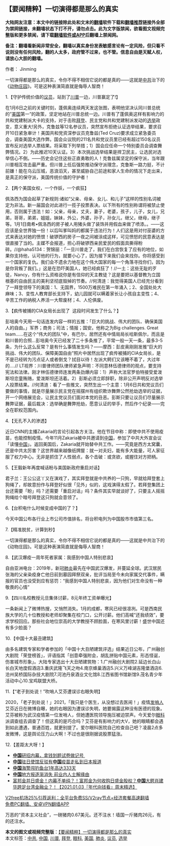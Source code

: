  <h2>【要闻精粹】一切演得都是那么的真实</h2> <p class="notice"><b>大陆网友注意：本文中的链接除此处和文末的<a href="https://github.com/bannedbook/fanqiang" >翻墙</a>软件下载和<a href="https://github.com/killgcd/justmysocks/blob/master/README.md">翻墙推荐</a>链接外全部为禁网链接，未翻墙状态下打不开，请勿点击。此为文字版禁闻，欲看图文视频完整版和更多禁闻，请下载<a href="https://github.com/bannedbook/fanqiang">翻墙软件或APP</a>后翻墙上禁闻网。</p><p>备注：翻墙看新闻非常安全，翻墙以真实身份发表敏感言论有一定风险，但只看不说则没有任何风险，翻的人太多，政府管不过来，也不管。信息自由是天赋人权，请放心大胆的翻墙。</b></p>  <div class="entry"> <p>作者： Jinming</p> <p id="summary">一切演得都是那么的真实，令你不得不相信它说的都是真的——这就是<a href="https://www.bannedbook.org/bnews/tag/%e4%b8%ad%e5%85%b1/" class="st_tag internal_tag" rel="tag" title="标签 中共 下的日志">中共</a>治下的《<span class='wp_keywordlink'><a href="https://www.bannedbook.org/forum2/topic1623.html" title="乔治·奥威尔《动物庄园》《动物农场》" target="_blank">动物庄园</a></span>》。可是这种表演简直就是侮辱人智商！</p> <p>1.【守护传统价值的<a href="https://www.bannedbook.org/bnews/tag/%e8%ae%ae%e5%91%98/" class="st_tag internal_tag" rel="tag" title="标签 议员 下的日志">议员</a>，站到了<a href="https://www.bannedbook.org/bnews/tag/%e5%b7%9d%e6%99%ae/" class="st_tag internal_tag" rel="tag" title="标签 川普 下的日志">川普</a>一边，川普赢定了!】</p> <p>在1月6日之前的关键时刻，蓬佩奥连续两天发这张图，表明他坚决认同川普总统的&#8221;<a href="https://www.bannedbook.org/bnews/tag/%e7%be%8e%e5%9b%bd/" class="st_tag internal_tag" rel="tag" title="标签 美国 下的日志">美国</a>第一&#8221;的政策，坚定地站在川普总统一边。川普有了蓬佩奥这样有影响力的共和党建制派大卡的支持，对于击败<a href="https://www.bannedbook.org/bnews/tag/%e6%8b%9c%e7%99%bb/" class="st_tag internal_tag" rel="tag" title="标签 拜登 下的日志">拜登</a>、民主党和共和党建制派发动的<a href="https://www.bannedbook.org/bnews/tag/%e9%80%89%e4%b8%be/" class="st_tag internal_tag" rel="tag" title="标签 选举 下的日志">选举</a>政变，意义重大!另外，克鲁兹等12名参议员，突然宣布拒绝认证选举结果，要求召开10日紧急审计！美国共和党资深参议员克鲁兹(Ted Cruz)要求成立紧急委员会，调查美国大选作弊。国会众议院的211名共和党议员里已经有超过150名议员宣布反对选举人票结果。将采取下列举措；1）国会应任命一个特别委员会调查舞弊情况。2）为此推迟10天认证。3）本次挑战选举结果是捍卫民主，让选民对选举信心不倒。——历史会记住这些正直勇敢的人！克鲁兹属坚定的保守派，当年跟川普相互攻击最严重。但川普上任后强势推动保守派理念，克鲁斯一路力挺，不计前嫌！能在乌云压城，恶浪滔天，甚至威胁自己前途和家人生命的情况下走出来，是真正的保守派，美国传统价值的守护者！</p> <p>2.【两个美国女权，一个作妖，一个疯狂】</p> <p>佩洛西为国会起草了新规则:诸如“父亲、母亲、女儿、和儿子”这样的性别名词被定为非法。新一届国会对此进行一揽子投票表决。以下所有的性别称谓将被禁止使用，否则属于违法！如：父亲，母亲，丈夫，妻子，老婆，孩子，儿子，女儿，兄弟，哥哥，弟弟，姐姐，妹妹，外公，外婆，孙子，孙女儿，继父，继母，继子等。1月1日南希•佩洛西的房子被人用猪头做了装饰并用假血来做了喷漆。。——这应该是全世界独一份！以后叫爹叫妈的都属于违法行为！人们这是用对付巫婆的方式来表达对她的愤恨！破锣西的房子一夜之间被涂成这样，可见愤怒的民意表达是很直接了当的。主媒不会报道，担心将破锣西亲民爱民的假面具撕得粉碎。//@haha5134：贺锦丽：「一旦川普走了，我们在白宫恢复了应有的地位，如果你支持他，认可他的行为，就要小心了，因为接下来我们会来找你。你将感受到一个国家的复仇。我们会不遗余力地在这个伟大国家的每一个角落寻找你们，因为是你背叛了我们。」这是在恐吓美国人，她已经疯狂了！//一土：这些无耻的歹徒，Nancy，你有什么资格说你是有信仰的天主教徒？这是要把以基督教为立国根基的自由民主的美利坚彻底毁掉的节奏。//何清涟：我觉得美国人已经充分看到了一拜登领导下的美国：1、无国界，1500万难民在第一年涌入；2、全国处处大麻味；3、变性人教育部长支持下，幼儿园就可以瞒着家长让小孩自主变性；4、辛苦工作的纳税人养活一大帮废材；4、人伦俱废。</p>  <p>3.【疯传被捕的CIA女局长出现了&nbsp; 这段时间发生了什么？】</p> <p>彭培奥今天用一句话连发内容一样的五推：「巨大的挑战、伟大的团队、确保美国人的自由。」军界；商务；司法；情报；国安。他称之为Big challenges. Great team&#8230;&#8230;在这个“伟大的团队”中，有巴尔，居然还有中情局局长哈斯佩尔，而且是和川普的合照&#8230;彭培奥今天已经发了二十多条推了，平常一般一天一条，最多3-5条，为什么这么反常？是有什么事情发生吗？——摩西：彭皮奥刚刚发推“巨大的挑战、伟大的团队、保障美国自由”照片中居然出现了疯传被捕的CIA女局长，是不是已经转为污点证人或者倒戈？拭目以待！左派大鳄们又该睡不着了，大过年的&#8230;.// LT视界：川普律师团队律师紧急声明：不同意林伍德律师的观点，要支持宪法和法律。刚才林伍德律师连发两条劲爆内容：1）声称大法官罗伯特接受爱泼斯坦恋童贿赂，爱泼斯坦还活着。2）彭斯必须立即辞职，除非公开声明反对选举人投票结果。//何清涟：看了一些推文，突然生出一个主意：1月6日共和党议员们要做的事情，就是尽量展示民主党在摇摆州有组织欺诈舞弊公然抢劫选举的证据，开一个网络展览会，让民主党议员们面对本党的丑恶。彭斯只要让议员们尽量展示舞弊证据，最后裁决：选举确是舞弊抢劫，愿意认证的举手，然后作个纪录——完全在职权范围内。</p> <p>4.【无孔不入的渗透】</p> <p>近日CNN的主播Zakaria的言论引起各方关注。他在节目中称：即使中共不使用疫苗，也能控制疫情。今年11月Zakaria被中共邀请到<span class='wp_keywordlink_affiliate'><a href="https://www.bannedbook.org/" title="中国" target="_blank">中国</a></span>，参加了中共大外宣会议「读懂<a href="https://www.bannedbook.org/bnews/tag/%E4%B8%AD%E5%9B%BD/" class="st_tag internal_tag" rel="tag" title="标签 中国 下的日志">中国</a>」。返回美国后，Zakaria就开始替中共工作。——究竟是西方太窝囊，还是中共太厉害？这世界越来越像纸牌屋：就一对夫妇，能有多大能量，可人家征服了权力中心。无非是抓住了人性弱点，各个击破：或贪欲，或握住对方把柄。</p> <p>5.【王毅新年再度喊话盼与美国新政府重启对话】</p> <p>君子兰：王公公这丫又在演戏了，其实拜登就是中共养的一只狗，早就给拜登套上狗绳了，却故意扮作与拜登好似很「见外」似的，这戏演得太假了。若拜登集团上台还需要「盼」吗？还需要「重启对话」吗？条件其实早就谈好了，只要主人摇摇狗绳给个暗号拜登这只狗就会意领了。</p>  <p>6.【台积电什么时候变成中国的了？】</p> <p>今天中国公布各行业上市公司市值排名，将台积电列为中国股市市值第三名。</p> <p>7.【精准脱贫，计算到秒】</p> <p>一切演得都是那么的真实，令你不得不相信它说的都是真的——这就是中共治下的《动物庄园》。可是这种表演简直就是侮辱人智商！</p> <p>8.【武汉爆疫一周年死者家属：我感到中国人特别悲哀】</p> <p>自由亚洲电台：2019年，新冠<a href="https://www.bannedbook.org/bnews/tag/%e8%82%ba%e7%82%8e/" class="st_tag internal_tag" rel="tag" title="标签 肺炎 下的日志">肺炎</a>最先在中国武汉爆发，并蔓延全球。武汉居民张海的父亲染疫身亡他日前到墓园拜祭双亲，批评当局至今未向家属交代事件，瞒报的官员也没受到应有惩罚：“我感到中国人特别悲哀，因为他们对生命没有一种敬畏的心情”</p>  <p>9.【四川名校教授元旦集体讨薪，8元年终工资单曝光】</p> <p>一条新闻上了微博热搜，又悄然消失。1月的成都，寒风已经很凛冽。可是西南民族大学的几十位教授和老师却聚集在校门口，公开讨薪。他们高喊&#8221;还我绩效”，要求学校回应。那些社会地位崇高的大学教授不顾脸面，在寒风里讨薪！盛世中国还有多少脸面？</p> <p>10.【中国十大最丑建筑】</p> <p>由多名建筑专家和学者参加的「中国十大丑陋建筑评选」结果近日公布，广州融创大剧院「荣登榜首」，评语指其「创意牵强附会，胡乱拼贴中国元素，形态怪诞，伤害城市形象」。大陆专家选出十大丑陋建筑物：1.广州融创大剧院2.延边长白山长白天地度假酒店3.重庆武隆飞天之吻4.南京蜂巢酒店5.兴义万峰湖吉隆堡酒店6.沧州吴桥国际杂技大剧院7.河池丹泉酒业文化馆8.江西省图书馆新馆9.茂名青少年活动中心10.宝鸡联盟大桥。</p> <p>11.【“老子到处说！”吹哨人艾芬遭误诊右眼失明】</p> <p>2020，「老子到处说！」2021，「我只是个医生，从没想过去医闹！」疫情<span class='wp_keywordlink'><a href="https://www.bannedbook.org/bnews/baitai/20200311/1291816.html" title="发哨子的人" target="_blank">发哨人</a></span>艾芬近日在微博自曝，她的右眼因为遭误诊失明，她要揭露这种没有医德的现象。艾芬被称为武汉疫情第一位发哨人，但她遭医院领导施压被迫禁声。今天爱尔<a href="https://www.bannedbook.org/bnews/tag/%e7%9c%bc%e7%a7%91/" class="st_tag internal_tag" rel="tag" title="标签 眼科 下的日志">眼科</a>派调查组去调查了！但这真的是巧合吗？艾芬是有影响力的大V，她的眼睛都会遇到如此遭遇，普通百姓，就更别提了。爱尔眼科医院自己检查自己吧？凌晨2点多发微博，这是舆论压力山大啊！不过也是很刚据说股票猛涨。</p>  <p>12.【差距太大呀！】</p> <ul class='op-related-articles' title='相关阅读'> <li><a href='https://www.bannedbook.org/bnews/baitai/20210103/1460152.html' target='_blank'><b>中国</b>研招内幕，拿钱划题试卷做记号&#160;</a></li> <li><a href='https://www.bannedbook.org/bnews/baitai/20210103/1460149.html' target='_blank'><b>中国</b>驻日使馆反驳有<b>中国</b>疫苗走私到日本报道</a></li> <li><a href='https://www.bannedbook.org/bnews/worldnews/20210103/1460133.html' target='_blank'><b>中国</b>海警闯钓鱼台1年高达333天</a></li> <li><a href='https://www.bannedbook.org/bnews/finance/20210103/1460119.html' target='_blank'><b>中国</b>地方报逐渐消失 前业内人士解缘由</a></li> <li><a href='https://www.bannedbook.org/bnews/taiwannews/20210103/1460118.html' target='_blank'>富邦金并日盛金！内幕不单纯？！富邦金为何收购日盛金股权？<b>中国</b>大鳄肖建华跨足台湾金融业？！【2021.01.03『年代向钱看』周末精选】</a></li> </ul> <p class="texttj"> <a href="https://www.bannedbook.org/forum23/topic22702.html" target="_blank">V2free机场25%引荐返利：全平台免费SS/V2ray节点+经济套餐高速翻墙</a><br/> <a href="https://github.com/bannedbook/fanqiang/wiki/%E7%A6%81%E9%97%BB%E7%BD%91%E5%AE%89%E5%8D%93%E7%BF%BB%E5%A2%99%E6%96%B0%E9%97%BBAPP" target="_blank">免费PC翻墙、安卓VPN翻墙APP</a></p><p>万恶的“资本主义社会”，一磅猪肉0.67美元。还不注水！墙国一斤猪肉26元，有的还注水。</p><a name='sharetosocial'></a>       <div><b>本文的图文或视频完整版</b>：<a href='https://www.bannedbook.org/bnews/comments/20210103/1460165.html'>【要闻精粹】一切演得都是那么的真实</a></div>  </div><!--END ENTRY--> <div class="postfooter"> <div>本文标签：<a href="https://www.bannedbook.org/bnews/tag/%e4%b8%ad%e5%85%b1/" rel="tag">中共</a>, <a href="https://www.bannedbook.org/bnews/tag/%E4%B8%AD%E5%9B%BD/" rel="tag">中国</a>, <a href="https://www.bannedbook.org/bnews/tag/%e5%b7%9d%e6%99%ae/" rel="tag">川普</a>, <a href="https://www.bannedbook.org/bnews/tag/%e6%8b%9c%e7%99%bb/" rel="tag">拜登</a>, <a href="https://www.bannedbook.org/bnews/tag/%e7%9c%bc%e7%a7%91/" rel="tag">眼科</a>, <a href="https://www.bannedbook.org/bnews/tag/%e7%be%8e%e5%9b%bd/" rel="tag">美国</a>, <a href="https://www.bannedbook.org/bnews/tag/%e8%82%ba%e7%82%8e/" rel="tag">肺炎</a>, <a href="https://www.bannedbook.org/bnews/tag/%e8%ae%ae%e5%91%98/" rel="tag">议员</a>, <a href="https://www.bannedbook.org/bnews/tag/%e9%80%89%e4%b8%be/" rel="tag">选举</a></div>  </div><!--END POSTFOOTER--> 